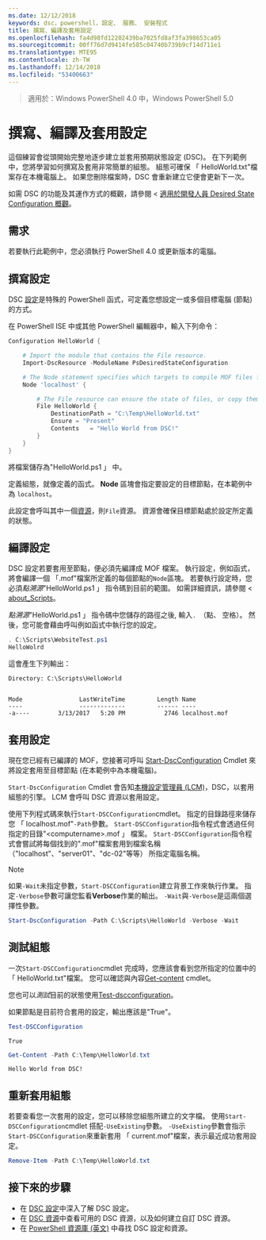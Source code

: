```yaml
---
ms.date: 12/12/2018
keywords: dsc，powershell，設定、 服務、 安裝程式
title: 撰寫、編譯及套用設定
ms.openlocfilehash: fa4d98fd12202439ba7025fd8af3fa398653ca05
ms.sourcegitcommit: 00ff76d7d9414fe585c04740b739b9cf14d711e1
ms.translationtype: MTE95
ms.contentlocale: zh-TW
ms.lasthandoff: 12/14/2018
ms.locfileid: "53400663"
---
```

> 適用於：Windows PowerShell 4.0 中，Windows PowerShell 5.0

# <a name="write-compile-and-apply-a-configuration"></a>撰寫、編譯及套用設定

這個練習會從頭開始完整地逐步建立並套用預期狀態設定 (DSC)。
在下列範例中，您將學習如何撰寫及套用非常簡單的組態。 組態可確保 「 HelloWorld.txt"檔案存在本機電腦上。 如果您刪除檔案時，DSC 會重新建立它便會更新下一次。

如需 DSC 的功能及其運作方式的概觀，請參閱 <<c0> [ 適用於開發人員 Desired State Configuration 概觀](../overview/overview.md)。

## <a name="requirements"></a>需求

若要執行此範例中，您必須執行 PowerShell 4.0 或更新版本的電腦。

## <a name="write-the-configuration"></a>撰寫設定

DSC [設定](configurations.md)是特殊的 PowerShell 函式，可定義您想設定一或多個目標電腦 (節點) 的方式。

在 PowerShell ISE 中或其他 PowerShell 編輯器中，輸入下列命令：

```powershell
Configuration HelloWorld {

    # Import the module that contains the File resource.
    Import-DscResource -ModuleName PsDesiredStateConfiguration

    # The Node statement specifies which targets to compile MOF files for, when this configuration is executed.
    Node 'localhost' {

        # The File resource can ensure the state of files, or copy them from a source to a destination with persistent updates.
        File HelloWorld {
            DestinationPath = "C:\Temp\HelloWorld.txt"
            Ensure = "Present"
            Contents   = "Hello World from DSC!"
        }
    }
}
```

將檔案儲存為"HelloWorld.ps1 」 中。

定義組態，就像定義的函式。 **Node** 區塊會指定要設定的目標節點，在本範例中為 `localhost`。

此設定會呼叫其中一個[資源](../resources/resources.md)，則`File`資源。 資源會確保目標節點處於設定所定義的狀態。

## <a name="compile-the-configuration"></a>編譯設定

DSC 設定若要套用至節點，便必須先編譯成 MOF 檔案。
執行設定，例如函式，將會編譯一個 「.mof"檔案所定義的每個節點的`Node`區塊。
若要執行設定時，您必須*點溯源*"HelloWorld.ps1 」 指令碼到目前的範圍。
如需詳細資訊，請參閱 < [about_Scripts](/powershell/module/microsoft.powershell.core/about/about_scripts?view=powershell-6#script-scope-and-dot-sourcing)。

*點溯源*"HelloWorld.ps1 」 指令碼中您儲存的路徑之後, 輸入`. `（點、 空格）。 然後，您可能會藉由呼叫例如函式中執行您的設定。

```powershell
. C:\Scripts\WebsiteTest.ps1
HelloWolrd
```

這會產生下列輸出：

```output
Directory: C:\Scripts\HelloWorld


Mode                LastWriteTime         Length Name
----                -------------         ------ ----
-a----        3/13/2017   5:20 PM           2746 localhost.mof
```

## <a name="apply-the-configuration"></a>套用設定

現在您已經有已編譯的 MOF，您接著可呼叫 [Start-DscConfiguration](/powershell/module/psdesiredstateconfiguration/start-dscconfiguration) Cmdlet 來將設定套用至目標節點 (在本範例中為本機電腦)。

`Start-DscConfiguration` Cmdlet 會告知[本機設定管理員 (LCM)](../managing-nodes/metaConfig.md)，DSC，以套用組態的引擎。
LCM 會呼叫 DSC 資源以套用設定。

使用下列程式碼來執行`Start-DSCConfiguration`cmdlet。 指定的目錄路徑來儲存您 「 localhost.mof"`-Path`參數。 `Start-DSCConfiguration`指令程式會透過任何指定的目錄"\<computername\>.mof 」 檔案。 `Start-DSCConfiguration`指令程式會嘗試將每個找到的".mof"檔案套用到檔案名稱 （"localhost"、"server01"、"dc-02"等等） 所指定電腦名稱。

> [!NOTE]
> 如果`-Wait`未指定參數，`Start-DSCConfiguration`建立背景工作來執行作業。 指定`-Verbose`參數可讓您監看**Verbose**作業的輸出。 `-Wait`與`-Verbose`是這兩個選擇性參數。

```powershell
Start-DscConfiguration -Path C:\Scripts\HelloWorld -Verbose -Wait
```

## <a name="test-the-configuration"></a>測試組態

一次`Start-DSCConfiguration`cmdlet 完成時，您應該會看到您所指定的位置中的 「 HelloWorld.txt"檔案。 您可以確認與內容[Get-content](/powershell/module/microsoft.powershell.management/get-content) cmdlet。

您也可以*測試*目前的狀態使用[Test-dscconfiguration](/powershell/module/psdesiredstateconfiguration/Test-DSCConfiguration)。

如果節點是目前符合套用的設定，輸出應該是"True"。

```powershell
Test-DSCConfiguration
```

```output
True
```

```powershell
Get-Content -Path C:\Temp\HelloWorld.txt
```

```output
Hello World from DSC!
```

## <a name="re-applying-the-configuration"></a>重新套用組態

若要查看您一次套用的設定，您可以移除您組態所建立的文字檔。 使用`Start-DSCConfiguration`cmdlet 搭配`-UseExisting`參數。 `-UseExisting`參數會指示`Start-DSCConfiguration`來重新套用 「 current.mof"檔案，表示最近成功套用設定。

```powershell
Remove-Item -Path C:\Temp\HelloWorld.txt
```

## <a name="next-steps"></a>接下來的步驟

- 在 [DSC 設定](configurations.md)中深入了解 DSC 設定。
- 在 [DSC 資源](../resources/resources.md)中查看可用的 DSC 資源，以及如何建立自訂 DSC 資源。
- 在 [PowerShell 資源庫 (英文)](https://www.powershellgallery.com/) 中尋找 DSC 設定和資源。
